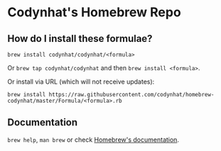 # Codynhat's Homebrew Repo

## How do I install these formulae?
`brew install codynhat/codynhat/<formula>`

Or `brew tap codynhat/codynhat` and then `brew install <formula>`.

Or install via URL (which will not receive updates):

```
brew install https://raw.githubusercontent.com/codynhat/homebrew-codynhat/master/Formula/<formula>.rb
```

## Documentation
`brew help`, `man brew` or check [Homebrew's documentation](https://docs.brew.sh).
